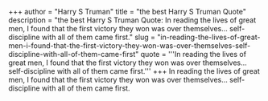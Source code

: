 +++
author = "Harry S Truman"
title = "the best Harry S Truman Quote"
description = "the best Harry S Truman Quote: In reading the lives of great men, I found that the first victory they won was over themselves... self-discipline with all of them came first."
slug = "in-reading-the-lives-of-great-men-i-found-that-the-first-victory-they-won-was-over-themselves-self-discipline-with-all-of-them-came-first"
quote = '''In reading the lives of great men, I found that the first victory they won was over themselves... self-discipline with all of them came first.'''
+++
In reading the lives of great men, I found that the first victory they won was over themselves... self-discipline with all of them came first.
